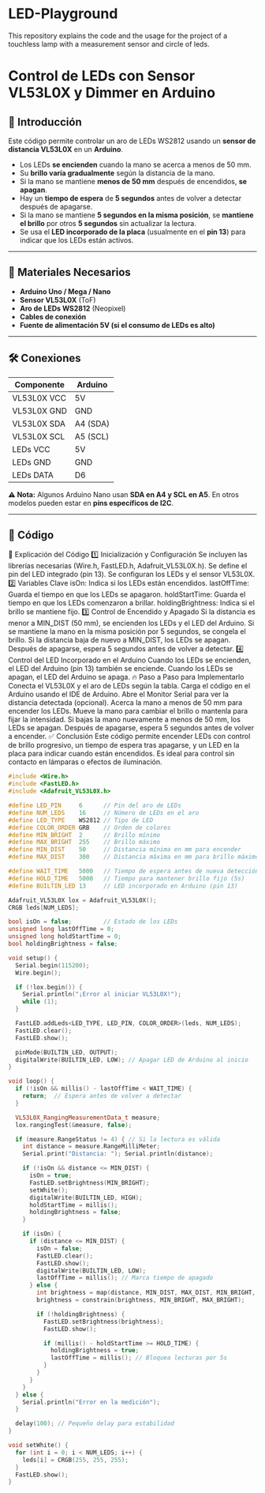 # LED-Playground
This repository explains the code and the usage for the project of a touchless lamp with a measurement sensor and circle of leds.

# Control de LEDs con Sensor VL53L0X y Dimmer en Arduino

## 📌 Introducción
Este código permite controlar un aro de LEDs WS2812 usando un **sensor de distancia VL53L0X** en un **Arduino**.  
- Los LEDs **se encienden** cuando la mano se acerca a menos de 50 mm.
- Su **brillo varía gradualmente** según la distancia de la mano.
- Si la mano se mantiene **menos de 50 mm** después de encendidos, **se apagan**.
- Hay un **tiempo de espera** de **5 segundos** antes de volver a detectar después de apagarse.
- Si la mano se mantiene **5 segundos en la misma posición**, se **mantiene el brillo** por otros **5 segundos** sin actualizar la lectura.
- Se usa el **LED incorporado de la placa** (usualmente en el **pin 13**) para indicar que los LEDs están activos.

---

## 🚀 Materiales Necesarios
- **Arduino Uno / Mega / Nano**
- **Sensor VL53L0X** (ToF)
- **Aro de LEDs WS2812** (Neopixel)
- **Cables de conexión**
- **Fuente de alimentación 5V (si el consumo de LEDs es alto)**

---

## 🛠 Conexiones
| Componente     | Arduino |
|---------------|---------|
| VL53L0X VCC   | 5V      |
| VL53L0X GND   | GND     |
| VL53L0X SDA   | A4 (SDA)|
| VL53L0X SCL   | A5 (SCL)|
| LEDs VCC      | 5V      |
| LEDs GND      | GND     |
| LEDs DATA     | D6      |

**⚠ Nota:** Algunos Arduino Nano usan **SDA en A4 y SCL en A5**. En otros modelos pueden estar en **pins específicos de I2C**.

---

## 📜 Código
📖 Explicación del Código
1️⃣ Inicialización y Configuración
Se incluyen las librerías necesarias (Wire.h, FastLED.h, Adafruit_VL53L0X.h).
Se define el pin del LED integrado (pin 13).
Se configuran los LEDs y el sensor VL53L0X.
2️⃣ Variables Clave
isOn: Indica si los LEDs están encendidos.
lastOffTime: Guarda el tiempo en que los LEDs se apagaron.
holdStartTime: Guarda el tiempo en que los LEDs comenzaron a brillar.
holdingBrightness: Indica si el brillo se mantiene fijo.
3️⃣ Control de Encendido y Apagado
Si la distancia es menor a MIN_DIST (50 mm), se encienden los LEDs y el LED del Arduino.
Si se mantiene la mano en la misma posición por 5 segundos, se congela el brillo.
Si la distancia baja de nuevo a MIN_DIST, los LEDs se apagan.
Después de apagarse, espera 5 segundos antes de volver a detectar.
4️⃣ Control del LED Incorporado en el Arduino
Cuando los LEDs se encienden, el LED del Arduino (pin 13) también se enciende.
Cuando los LEDs se apagan, el LED del Arduino se apaga.
🔥 Paso a Paso para Implementarlo
Conecta el VL53L0X y el aro de LEDs según la tabla.
Carga el código en el Arduino usando el IDE de Arduino.
Abre el Monitor Serial para ver la distancia detectada (opcional).
Acerca la mano a menos de 50 mm para encender los LEDs.
Mueve la mano para cambiar el brillo o mantenla para fijar la intensidad.
Si bajas la mano nuevamente a menos de 50 mm, los LEDs se apagan.
Después de apagarse, espera 5 segundos antes de volver a encender.
✅ Conclusión
Este código permite encender LEDs con control de brillo progresivo, un tiempo de espera tras apagarse, y un LED en la placa para indicar cuando están encendidos. Es ideal para control sin contacto en lámparas o efectos de iluminación.
```cpp
#include <Wire.h>
#include <FastLED.h>
#include <Adafruit_VL53L0X.h>

#define LED_PIN     6      // Pin del aro de LEDs
#define NUM_LEDS    16     // Número de LEDs en el aro
#define LED_TYPE    WS2812 // Tipo de LED
#define COLOR_ORDER GRB    // Orden de colores
#define MIN_BRIGHT  2      // Brillo mínimo
#define MAX_BRIGHT  255    // Brillo máximo
#define MIN_DIST    50     // Distancia mínima en mm para encender
#define MAX_DIST    300    // Distancia máxima en mm para brillo máximo

#define WAIT_TIME   5000   // Tiempo de espera antes de nueva detección (5s)
#define HOLD_TIME   5000   // Tiempo para mantener brillo fijo (5s)
#define BUILTIN_LED 13     // LED incorporado en Arduino (pin 13)

Adafruit_VL53L0X lox = Adafruit_VL53L0X();
CRGB leds[NUM_LEDS];

bool isOn = false;         // Estado de los LEDs
unsigned long lastOffTime = 0;
unsigned long holdStartTime = 0;
bool holdingBrightness = false;

void setup() {
  Serial.begin(115200);
  Wire.begin();

  if (!lox.begin()) {
    Serial.println("¡Error al iniciar VL53L0X!");
    while (1);
  }

  FastLED.addLeds<LED_TYPE, LED_PIN, COLOR_ORDER>(leds, NUM_LEDS);
  FastLED.clear();
  FastLED.show();

  pinMode(BUILTIN_LED, OUTPUT);
  digitalWrite(BUILTIN_LED, LOW); // Apagar LED de Arduino al inicio
}

void loop() {
  if (!isOn && millis() - lastOffTime < WAIT_TIME) {
    return;  // Espera antes de volver a detectar
  }

  VL53L0X_RangingMeasurementData_t measure;
  lox.rangingTest(&measure, false);

  if (measure.RangeStatus != 4) { // Si la lectura es válida
    int distance = measure.RangeMilliMeter;
    Serial.print("Distancia: "); Serial.println(distance);

    if (!isOn && distance <= MIN_DIST) {
      isOn = true;
      FastLED.setBrightness(MIN_BRIGHT);
      setWhite();
      digitalWrite(BUILTIN_LED, HIGH);
      holdStartTime = millis(); 
      holdingBrightness = false;
    }

    if (isOn) {
      if (distance <= MIN_DIST) {
        isOn = false;
        FastLED.clear();
        FastLED.show();
        digitalWrite(BUILTIN_LED, LOW);
        lastOffTime = millis(); // Marca tiempo de apagado
      } else {
        int brightness = map(distance, MIN_DIST, MAX_DIST, MIN_BRIGHT, MAX_BRIGHT);
        brightness = constrain(brightness, MIN_BRIGHT, MAX_BRIGHT);

        if (!holdingBrightness) {
          FastLED.setBrightness(brightness);
          FastLED.show();

          if (millis() - holdStartTime >= HOLD_TIME) {
            holdingBrightness = true;
            lastOffTime = millis(); // Bloquea lecturas por 5s
          }
        }
      }
    }
  } else {
    Serial.println("Error en la medición");
  }

  delay(100); // Pequeño delay para estabilidad
}

void setWhite() {
  for (int i = 0; i < NUM_LEDS; i++) {
    leds[i] = CRGB(255, 255, 255);
  }
  FastLED.show();
}
